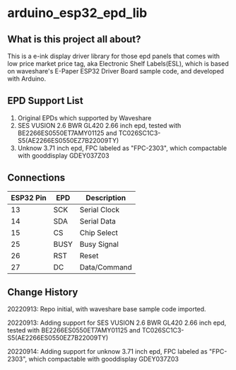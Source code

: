 # arduino_esp32_epd_lib

## What is this project all about?

This is a e-ink display driver library for those epd panels that comes with low price market price tag, aka Electronic Shelf Labels(ESL), which is based on waveshare's E-Paper ESP32 Driver Board sample code, and developed with Arduino. 

## EPD Support List

1. Original EPDs which supported by Waveshare
2. SES VUSION 2.6 BWR GL420 2.66 inch epd, tested with BE2266ES0550ET7AMY01125 and TC026SC1C3-S5(AE2266ES0550EZ7B22009TY)
3. Unknow 3.71 inch epd, FPC labeled as "FPC-2303", which compactable with gooddisplay GDEY037Z03


## Connections
| ESP32 Pin |  EPD |  Description  |
| --------- | -----|  -----------  |
|    13     |  SCK |  Serial Clock |
|    14     |  SDA |  Serial Data  |
|    15     |  CS  |  Chip Select  |
|    25     | BUSY |  Busy Signal  |
|    26     |  RST |  Reset        |
|    27     |  DC  |  Data/Command |



## Change History
20220913: Repo initial, with waveshare base sample code imported.

20220913: Adding support for SES VUSION 2.6 BWR GL420 2.66 inch epd, tested with BE2266ES0550ET7AMY01125 and TC026SC1C3-S5(AE2266ES0550EZ7B22009TY)

20220914: Adding support for unknow 3.71 inch epd, FPC labeled as "FPC-2303", which compactable with gooddisplay GDEY037Z03